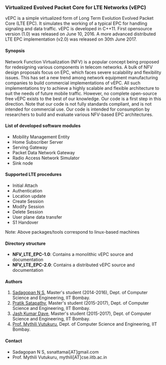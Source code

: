 ### Virtualized Evolved Packet Core for LTE Networks (vEPC)

vEPC is a simple virtualized form of Long Term Evolution Evolved Packet Core (LTE EPC). It simulates the working of a typical EPC for handling signaling and data traffic. vEPC is developed in C++11. First opensource version (1.0) was released on June 10, 2016. A more advanced distributed LTE EPC implementation (v2.0) was released on 30th June 2017.

#### Synopsis

Network Function Virtualization (NFV) is a popular concept being proposed for redesigning various components in telecom networks. A bulk of NFV design proposals focus on EPC, which faces severe scalability and flexibility issues. This has set a new trend among network equipment manufacturing companies to build commercial implementations of vEPC. All such implementations try to achieve a highly scalable and flexible architecture to suit the needs of future mobile traffic. However, no complete open-source free vEPC exists to the best of our knowledge. Our code is a first step in this direction. Note that our code is not fully standards compliant, and is not intended for commercial use. Our code is intended for consumption by researchers to build and evaluate various NFV-based EPC architectures. 

#### List of developed software modules

- Mobility Management Entity
- Home Subscriber Server
- Serving Gateway
- Packet Data Network Gateway
- Radio Access Network Simulator
- Sink node

#### Supported LTE procedures

- Initial Attach
- Authentication
- Location update
- Create Session
- Modify Session
- Delete Session
- User plane data transfer
- S1 Handover


Note: Above packages/tools correspond to linux-based machines

#### Directory structure

- **NFV_LTE_EPC-1.0**: Contains a monolithic vEPC source and documentation
- **NFV_LTE_EPC-2.0**: Contains a distributed vEPC source and documentation


#### Authors

1. [Sadagopan N S](https://www.linkedin.com/in/sadagopan-n-s-b8184a61), Master's student (2014-2016), Dept. of Computer Science and Engineering, IIT Bombay.
2. [Pratik Satapathy](https://www.linkedin.com/in/pratik-satapathy-5b175524/), Master's student (2015-2017), Dept. of Computer Science and Engineering, IIT Bombay.
3. [Jash Kumar Dave](https://www.linkedin.com/in/jash-dave-5698124b/), Master's student (2015-2017), Dept. of Computer Science and Engineering, IIT Bombay.
4. [Prof. Mythili Vutukuru](https://www.cse.iitb.ac.in/~mythili/), Dept. of Computer Science and Engineering, IIT Bombay.

#### Contact

- Sadagopan N S, ssnattamai[AT]gmail.com
- Prof. Mythili Vutukuru, mythili[AT]cse.iitb.ac.in
